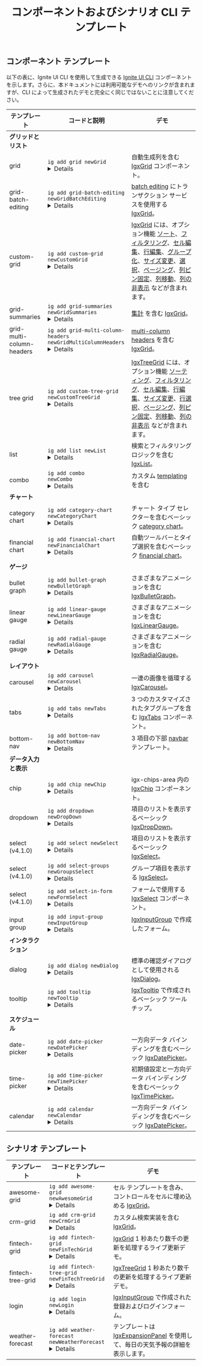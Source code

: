 ﻿---
title: コンポーネントおよびシナリオ CLI テンプレート
_description: Ignite UI for Angularで利用可能なすべての CLI テンプレート一覧
_keywords: Ignite UI for Angular, UI controls, CLI, Templates, Angular widgets, web widgets, UI widgets, Angular, Native Angular Components Suite, Native Angular Controls, Native Angular Components Library
_language: ja
---

## コンポーネント テンプレート

以下の表に、Ignite UI CLI を使用して生成できる [Ignite UI CLI](../cli-overview.md) コンポーネントを示します。さらに、本ドキュメントには利用可能なデモへのリンクが含まれますが、CLI によって生成されたデモと完全にく同じではないことに注意してください。

| テンプレート          |  コードと説明                                                                         | デモ              |
| ----------------- | --------------------------------------------------------------------------------------------  |------------------- |
|<b>グリッドとリスト</b>|                                                                                              |                    |
|grid               |<code>ig add grid newGrid</code><details>IgxGrid のベーシック テンプレート。</details>                  |自動生成列を含む [IgxGrid](../../grid/grid.md) コンポーネント。 |
|grid-batch-editing |<code>ig add grid-batch-editing newGridBatchEditing</code><details>一括編集を含むサンプル IgxGrid。</details>             |[batch editing](../../grid/batch_editing.md) にトランザクション サービスを使用する [IgxGrid](../../grid/grid.md)。|
|custom-grid        |<code>ig add custom-grid newCustomGrid</code><details>ソート、フィルタリング、編集などのオプション機能を含む IgxGrid。</details>| [IgxGrid](../../grid/grid.md) には、オプション機能 [ソート](../../grid/sorting.md)、[フィルタリング](../../grid/filtering.md)、[セル編集](../../grid/editing.md)、[行編集](../../grid/row_editing.md)、[グループ化](../../grid/groupby.md)、[サイズ変更](../../grid/column_resizing.md)、[選択](../../grid/selection.md)、[ページング](../../grid/paging.md)、[列ピン固定](../../grid/column_pinning.md)、[列移動](../../grid/column_moving.md)、[列の非表示](../../grid/column_hiding.md) などが含まれます。|
|grid-summaries     |<code>ig add grid-summaries newGridSummaries</code><details>集計機能を含む IgxGrid。</details>| [集計](../../grid/summaries.md) を含む [IgxGrid](../../grid/grid.md)。|
|grid-multi-column-headers|<code>ig add grid-multi-column-headers newGridMultiColumnHeaders</code><details>複数のヘッダー列を含む IgxGrid。</details> | [multi-column headers](../../grid/multi_column_headers.md) を含む [IgxGrid](../../grid/grid.md)。  |
|tree grid          |<code>ig add custom-tree-grid newCustomTreeGrid</code><details>ソート、フィルタリング、行編集などのオプション機能を含む IgxTreeGrid。</details> |[IgxTreeGrid](../../treegrid/tree_grid.md) には、オプション機能 [ソーティング](../../treegrid/sorting.md)、[フィルタリング](../../treegrid/filtering.md)、[セル編集](../../treegrid/editing.md)、[行編集](../../treegrid/row_editing.md)、[サイズ変更](../../treegrid/column_resizing.md)、[行選択](../../treegrid/selection.md)、[ページング](../../treegrid/paging.md)、[列ピン固定](../../treegrid/column_pinning.md)、[列移動](../../treegrid/column_moving.md)、[列の非表示](../../treegrid/column_hiding.md) などが含まれます。|
|list               |<code>ig add list newList</code><details>ベーシック  IgxList。</details>                               |検索とフィルタリング ロジックを含む [IgxList](../../list.md)。|
|combo              |<code>ig add combo newCombo</code><details>テンプレートを含むベーシック  IgxCombo。</details>            |カスタム [templating](../../combo_templates.md)を含む |[IgxCombo](../../combo.md)。|
|<b>チャート</b>      |                                                                                               |
|category chart     | <code>ig add category-chart newCategoryChart</code><details>チャート タイプ セレクターを備えたベーシック カテゴリチャート。</details>| チャート タイプ セレクターを含むベーシック [category chart](../../category-chart.md)。|
|financial chart    | <code>ig add financial-chart newFinancialChart</code><details>自動ツールバーとタイプ選択を含むベーシック ファイナンシャル チャート。</details>| 自動ツールバーとタイプ選択を含むベーシック [financial chart](../../financial-chart.md)。|
|<b>ゲージ</b>|                                                                                                     |
|bullet graph       |<code>ig add bullet-graph newBulletGraph</code><details>さまざまなアニメーションを含む IgxBulletGraph。</details>| さまざまなアニメーションを含む [IgxBulletGraph](../../bullet-graph.md)。|
|linear gauge       |<code>ig add linear-gauge newLinearGauge</code><details>さまざまなアニメーションを含む IgxLinearGauge</details>| さまざまなアニメーションを含む  [IgxLinearGauge](../../linear-gauge.md)。|
|radial gauge       |<code>ig add radial-gauge newRadialGauge</code><details>さまざまなアニメーションを含む IgxRadialGauge。</details>| さまざまなアニメーションを含む [IgxRadialGauge](../../radial-gauge.md)。|
|<b>レイアウト</b>     |                                                                                               |
|carousel           | <code>ig add carousel newCarousel</code><details>ベーシック IgxCarousel.</details>                 | 一連の画像を循環する [IgxCarousel](../../carousel.md)。                 |
|tabs               | <code>ig add tabs newTabs</code><details>基本 IgxTabs.</details>                             | 3 つのカスタマイズされたタブグループを含む [IgxTabs](../../tabs.md) コンポーネント。                             |
|bottom-nav         | <code>ig add bottom-nav newBottomNav</code><details>3 項目の下部ナビゲーション テンプレート。</details> | 3 項目の下部 [navbar](../../navbar.md) テンプレート。|
|<b>データ入力と表示</b>|
|chip               | <code>ig add chip newChip</code><details>ベーシック IgxChip。</details>                             | igx-chips-area 内の [IgxChip](../../chip.md) コンポーネント。                             |
|dropdown           | <code>ig add dropdown newDropDown</code><details>ベーシック IgxDropDown。</details>                 | 項目のリストを表示するベーシック [IgxDropDown](../../drop_down.md)。                 |
|select (v4.1.0)    | <code>ig add select newSelect</code><details>ベーシック IgxSelect.</details>| 項目のリストを表示するベーシック [IgxSelect](../../select.md)。|
|select (v4.1.0)    | <code>ig add select-groups newGroupsSelect</code><details>グループ選択。</details>       | グループ項目を表示する [IgxSelect](../../select.md)。       |
|select (v4.1.0)    | <code>ig add select-in-form newFormSelect</code><details>フォームの IgxSelect。</details>       | フォームで使用する [IgxSelect](../../select.md) コンポーネント。       |
|input group        | <code>ig add input-group newInputGroup</code><details>ベーシック IgxInputGroup フォーム ビュー。</details>| [IgxInputGroup](../../input_group.md) で作成したフォーム。|
|<b>インタラクション</b>|
|dialog             | <code>ig add dialog newDialog</code><details>ベーシック IgxDialog.</details>                       | 標準の確認ダイアログとして使用される [IgxDialog](../../dialog.md)。                       |
|tooltip            | <code>ig add tooltip newTooltip</code><details>フルカスタマイズ可能なツールチップ。</details>        | [IgxTooltip](../../tooltip.md) で作成されるベーシック ツールチップ。        |
|<b>スケジュール</b>  |                                                                                               |
|date-picker        | <code>ig add date-picker newDatePicker</code><details>ベーシック IgxDatePicker.</details>          | 一方向データ バインディングを含むベーシック [IgxDatePicker](../../date_picker.md)。          |
|time-picker        | <code>ig add time-picker newTimePicker</code><details>ベーシック IgxTimePicker.</details>          | 初期値設定と一方向データ バインディングを含むベーシック [IgxTimePicker](../../time_picker.md)。           |
|calendar           | <code>ig add calendar newCalendar</code><details>単一選択を含む IgxCalendar。</details> | 一方向データ バインディングを含むベーシック [IgxDatePicker](../../date_picker.md)。          |


## シナリオ テンプレート

| テンプレート          |  コードとテンプレート                                                                         | デモ               |
| ----------------- | --------------------------------------------------------------------------------------------  |------------------- |
|awesome-grid        | <code>ig add awesome-grid newAwesomeGrid</code><details>カスタムセルテンプレートを含む IgxGrid。</details>          | セル テンプレートを含み、コントロールをセルに埋め込める [IgxGrid](../../grid/grid.md)。          |
|crm-grid        | <code>ig add crm-grid newCrmGrid</code><details>カスタム検索実装を含む IgxGrid。</details>          | カスタム検索実装を含む [IgxGrid](../../grid/grid.md)。           |
|fintech-grid        | <code>ig add fintech-grid newFinTechGrid</code><details>毎秒数千のライブ更新が可能な IgxGrid。</details>          | [IgxGrid](../../grid/live_data.md) 1 秒あたり数千の更新を処理するライブ更新デモ。           |
|fintech-tree-grid        | <code>ig add fintech-tree-grid newFinTechTreeGrid</code><details>毎秒数千のライブ更新が可能な IgxGrid </details>          | [IgxTreeGrid](../../treegrid/live_data.md) 1 秒あたり数千の更新を処理するライブ更新デモ。          |
|login           | <code>ig add login newLogin</code><details>IgxInputGroup で作成された登録およびログインフォーム。</details> | [IgxInputGroup](../../input_group.md) で作成された登録およびログインフォーム。          |
|weather-forecast           | <code>ig add weather-forecast newWeatherForecast</code><details>テンプレートを含む igxExpansionPanel.</details> | テンプレートは [IgxExpansionPanel](../../expansion_panel.md) を使用して、毎日の天気予報の詳細を表示します。          |
